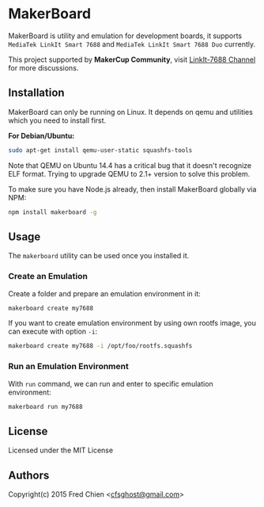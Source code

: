 # MakerBoard

MakerBoard is utility and emulation for development boards, it supports `MediaTek LinkIt Smart 7688` and `MediaTek LinkIt Smart 7688 Duo` currently.

This project supported by __MakerCup Community__, visit [LinkIt-7688 Channel](https://gitter.im/MakerCup/linkit-7688) for more discussions.

## Installation

MakerBoard can only be running on Linux. It depends on qemu and utilities which you need to install first.

__For Debian/Ubuntu:__
```bash
sudo apt-get install qemu-user-static squashfs-tools
```
Note that QEMU on Ubuntu 14.4 has a critical bug that it doesn't recognize ELF format. Trying to upgrade QEMU to 2.1+ version to solve this problem.

To make sure you have Node.js already, then install MakerBoard globally via NPM:
```bash
npm install makerboard -g
```

## Usage

The `makerboard` utility can be used once you installed it.

### Create an Emulation

Create a folder and prepare an emulation environment in it:
```bash
makerboard create my7688
```

If you want to create emulation environment by using own rootfs image, you can execute with option `-i`:
```bash
makerboard create my7688 -i /opt/foo/rootfs.squashfs
```

### Run an Emulation Environment

With `run` command, we can run and enter to specific emulation environment:
```bash
makerboard run my7688
```

License
-
Licensed under the MIT License

Authors
-
Copyright(c) 2015 Fred Chien <<cfsghost@gmail.com>>
